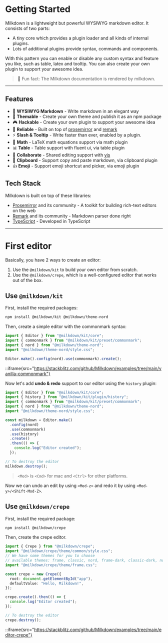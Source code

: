 # Getting Started

Milkdown is a lightweight but powerful WYSIWYG markdown editor. It consists of two parts:

- A tiny core which provides a plugin loader and all kinds of internal plugins.
- Lots of additional plugins provide syntax, commands and components.

With this pattern you can enable or disable any custom syntax and feature you like, such as table, latex and tooltip. You can also create your own plugin to support your awesome idea.

> 🍼 Fun fact: The Milkdown documentation is rendered by milkdown.

---

## Features

- 📝 **WYSIWYG Markdown** - Write markdown in an elegant way
- 🎨 **Themable** - Create your own theme and publish it as an npm package
- 🎮 **Hackable** - Create your own plugin to support your awesome idea
- 🦾 **Reliable** - Built on top of [prosemirror](https://prosemirror.net/) and [remark](https://github.com/remarkjs/remark)
- ⚡ **Slash & Tooltip** - Write faster than ever, enabled by a plugin.
- 🧮 **Math** - LaTeX math equations support via math plugin
- 📊 **Table** - Table support with fluent ui, via table plugin
- 🍻 **Collaborate** - Shared editing support with [yjs](https://docs.yjs.dev/)
- 💾 **Clipboard** - Support copy and paste markdown, via clipboard plugin
- 👍 **Emoji** - Support emoji shortcut and picker, via emoji plugin

## Tech Stack

Milkdown is built on top of these libraries:

- [Prosemirror](https://prosemirror.net/) and its community - A toolkit for building rich-text editors on the web
- [Remark](https://github.com/remarkjs/remark) and its community - Markdown parser done right
- [TypeScript](https://www.typescriptlang.org/) - Developed in TypeScript

---

# First editor

Basically, you have 2 ways to create an editor:

1. Use the `@milkdown/kit` to build your own editor from scratch.
2. Use the `@milkdown/crepe`, which is a well-configured editor that works out of the box.

## Use `@milkdown/kit`

First, install the required packages:

```bash
npm install @milkdown/kit @milkdown/theme-nord
```

Then, create a simple editor with the commonmark syntax:

```typescript
import { Editor } from "@milkdown/kit/core";
import { commonmark } from "@milkdown/kit/preset/commonmark";
import { nord } from "@milkdown/theme-nord";
import "@milkdown/theme-nord/style.css";

Editor.make().config(nord).use(commonmark).create();
```

::iframe{src="https://stackblitz.com/github/Milkdown/examples/tree/main/vanilla-commonmark"}

Now let's add **undo & redo** support to our editor using the `history` plugin:

```typescript
import { Editor } from "@milkdown/kit/core";
import { history } from "@milkdown/kit/plugin/history";
import { commonmark } from "@milkdown/kit/preset/commonmark";
import { nord } from "@milkdown/theme-nord";
import "@milkdown/theme-nord/style.css";

const milkdown = Editor.make()
  .config(nord)
  .use(commonmark)
  .use(history)
  .create()
  .then(() => {
    console.log("Editor created");
  });

// To destroy the editor
milkdown.destroy();
```

> `<Mod>` is `<Cmd>` for mac and `<Ctrl>` for other platforms.

Now we can undo an edit by using `<Mod-z>` and redo it by using `<Mod-y>/<Shift-Mod-Z>`.

## Use `@milkdown/crepe`

First, install the required package:

```bash
npm install @milkdown/crepe
```

Then, create the crepe editor.

```typescript
import { Crepe } from "@milkdown/crepe";
import "@milkdown/crepe/theme/common/style.css";
// We have some themes for you to choose
// available themes: frame, classic, nord, frame-dark, classic-dark, nord-dark
import "@milkdown/crepe/theme/frame.css";

const crepe = new Crepe({
  root: document.getElementById("app"),
  defaultValue: "Hello, Milkdown!",
});

crepe.create().then(() => {
  console.log("Editor created");
});

// To destroy the editor
crepe.destroy();
```

::iframe{src="https://stackblitz.com/github/Milkdown/examples/tree/main/editor-crepe"}

